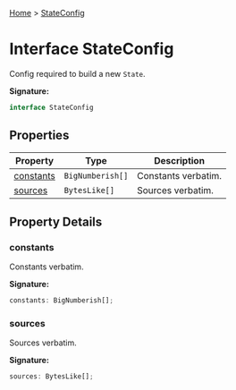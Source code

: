 [Home](../index.md) &gt; [StateConfig](./stateconfig.md)

# Interface StateConfig

Config required to build a new `State`<!-- -->.

<b>Signature:</b>

```typescript
interface StateConfig 
```

## Properties

|  Property | Type | Description |
|  --- | --- | --- |
|  [constants](./stateconfig.md#constants-property) | `BigNumberish[]` | Constants verbatim. |
|  [sources](./stateconfig.md#sources-property) | `BytesLike[]` | Sources verbatim. |

## Property Details

<a id="constants-property"></a>

### constants

Constants verbatim.

<b>Signature:</b>

```typescript
constants: BigNumberish[];
```

<a id="sources-property"></a>

### sources

Sources verbatim.

<b>Signature:</b>

```typescript
sources: BytesLike[];
```
